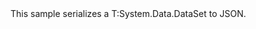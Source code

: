 <?xml version="1.0" encoding="utf-8"?>
<topic id="SerializeDataSet" revisionNumber="1">
  <developerConceptualDocument xmlns="http://ddue.schemas.microsoft.com/authoring/2003/5" xmlns:xlink="http://www.w3.org/1999/xlink">
    <introduction>
      <para>This sample serializes a <codeEntityReference>T:System.Data.DataSet</codeEntityReference> to JSON.</para>
    </introduction>
    <section>
      <title>Sample</title>
      <content>
        <code lang="cs" source="..\Src\Tests\Documentation\Samples\Serializer\SerializeDataSet.cs" region="Usage" title="Usage" />
      </content>
    </section>
  </developerConceptualDocument>
</topic>

